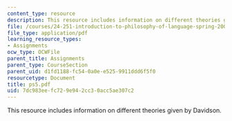 ```yaml
---
content_type: resource
description: This resource includes information on different theories given by Davidson.
file: /courses/24-251-introduction-to-philosophy-of-language-spring-2006/7dc983eefc729e942cc30acc5ae307c2_ps5.pdf
file_type: application/pdf
learning_resource_types:
- Assignments
ocw_type: OCWFile
parent_title: Assignments
parent_type: CourseSection
parent_uid: d1fd1188-fc54-0a0e-e525-9911ddd6f5f0
resourcetype: Document
title: ps5.pdf
uid: 7dc983ee-fc72-9e94-2cc3-0acc5ae307c2
---
```

This resource includes information on different theories given by Davidson.

